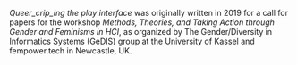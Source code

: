 *Queer_crip_ing the play interface* was originally written in 2019 for a call for papers for the workshop *Methods, Theories, and Taking Action through Gender and Feminisms in HCI*, as organized by The Gender/Diversity in Informatics Systems (GeDIS) group at the University of Kassel and fempower.tech in Newcastle, UK.
